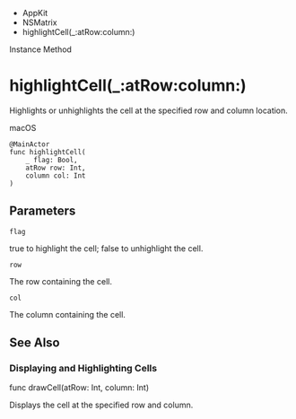 

- AppKit
- NSMatrix
-  highlightCell(\_:atRow:column:) 

Instance Method

# highlightCell(\_:atRow:column:)

Highlights or unhighlights the cell at the specified row and column location.

macOS

``` source
@MainActor
func highlightCell(
    _ flag: Bool,
    atRow row: Int,
    column col: Int
)
```

## Parameters 

`flag`  

true to highlight the cell; false to unhighlight the cell.

`row`  

The row containing the cell.

`col`  

The column containing the cell.

## See Also

### Displaying and Highlighting Cells

func drawCell(atRow: Int, column: Int)

Displays the cell at the specified row and column.

